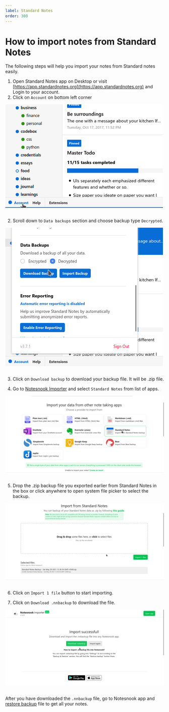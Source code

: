 ```yaml
---
label: Standard Notes
order: 300
---
```

# How to import notes from Standard Notes

The following steps will help you import your notes from Standard notes easily.

1. Open Standard Notes app on Desktop or visit [https://app.standardnotes.org](https://app.standardnotes.org) and Login to your account.
2. Click on `Account` on bottom left corner
<img style="margin-bottom:15px;" src="../static/snnotes_import_step_1.png" alt="Click on `Account` on bottom left corner"/>

2. Scroll down to `Data backups` section and choose backup type `Decrypted`.
<img style="margin-bottom:15px;" src="../static/snnotes_import_step_2.png" alt="Scroll down to `Data backups` section and choose backup type Decrypted."/>

3. Click on `Download backup` to download your backup file. It will be .zip file. 

4. Go to [Notesnook Importer](https://importer.notesnook.com) and select `Standard Notes` from list of apps.
<img style="margin-bottom:15px;" src="../static/snnotes_import_step_3.png" alt="Go to https://importer.notesnook.com and select Standard Notes from list of apps."/>

5. Drop the .zip backup file you exported earlier from Standard Notes in the box or click anywhere to open system file picker to select the backup.
<img style="margin-bottom:15px;" src="../static/snnotes_import_step_4.png" alt="Drop the .zip backup file you exported earlier from Standard Notes in the box or click anywhere to open system file picker to select the backup."/>

6. Click on `Import 1 file` button to start importing.

7. Click on `Download .nnbackup` to download the file.
<img style="margin-bottom:15px;" src="../static/plain_text_import_step_3.png" alt="From the list of formats to import, select Plain Text."/>

After you have downloaded the `.nnbackup` file, go to Notesnook app and [restore backup](../backup-restore.md) file to get all your notes.



